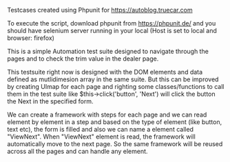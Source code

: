 Testcases created using Phpunit for https://autoblog.truecar.com 

To execute the script, download phpunit from https://phpunit.de/ and you should have selenium server running in your local (Host is set to local and browser: firefox)

This is a simple Automation test suite designed to navigate through the pages and to check the trim value in the dealer page. 

This testsuite right now is designed with the DOM elements and data defined as mutlidimesion array in the same suite. But this can be improved by creating UImap for each page and righting some classes/functions to call them in the test suite like 
$this->click('button', 'Next') will click the button the Next in the specified form.

 We can create a framework with steps for each page and we can read  element by element in a step and based on the type of element (like button, text etc), the form is filled and also we can name a element called "ViewNext". When "ViewNext" element is read, the framework will automatically move to the next page. So the same framework will be reused across all the pages and can handle any element.
 
 






